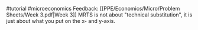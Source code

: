 #tutorial #microeconomics
Feedback: [[PPE/Economics/Micro/Problem Sheets/Week 3.pdf|Week 3]]
MRTS is not about "technical substitution", it is just about what you put on the x- and y-axis.

